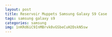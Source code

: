 ```yaml
---
layout: post
title: Reservoir Muppets Samsung Galaxy S9 Case
tags: samsung galaxy s9
categories: samsung
img: 1nKRd6iC9InMBrvk0vGSbeCuH2DskN5sw
---
```

